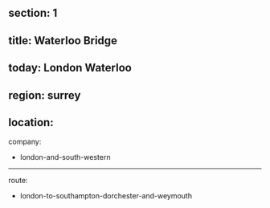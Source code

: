 section: 1
----
title: Waterloo Bridge
----
today: London Waterloo
----
region: surrey
----
location:
----
company:
- london-and-south-western
----
route:
- london-to-southampton-dorchester-and-weymouth
